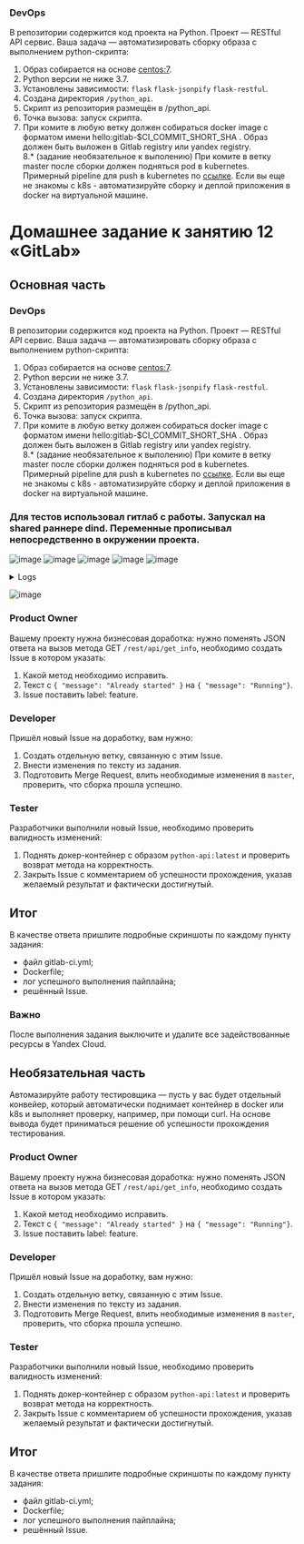 ### DevOps

В репозитории содержится код проекта на Python. Проект — RESTful API сервис. Ваша задача — автоматизировать сборку образа с выполнением python-скрипта:

1. Образ собирается на основе [centos:7](https://hub.docker.com/_/centos?tab=tags&page=1&ordering=last_updated).
2. Python версии не ниже 3.7.
3. Установлены зависимости: `flask` `flask-jsonpify` `flask-restful`.
4. Создана директория `/python_api`.
5. Скрипт из репозитория размещён в /python_api.
6. Точка вызова: запуск скрипта.
7. При комите в любую ветку должен собираться docker image с форматом имени hello:gitlab-$CI_COMMIT_SHORT_SHA . Образ должен быть выложен в Gitlab registry или yandex registry.   
8.* (задание необязательное к выполению) При комите в ветку master после сборки должен подняться pod в kubernetes. Примерный pipeline для push в kubernetes по [ссылке](https://github.com/awertoss/devops-netology/blob/main/09-ci-06-gitlab/gitlab-ci.yml).
Если вы еще не знакомы с k8s - автоматизируйте сборку и деплой приложения в docker на виртуальной машине.

# Домашнее задание к занятию 12 «GitLab»

## Основная часть

### DevOps

В репозитории содержится код проекта на Python. Проект — RESTful API сервис. Ваша задача — автоматизировать сборку образа с выполнением python-скрипта:

1. Образ собирается на основе [centos:7](https://hub.docker.com/_/centos?tab=tags&page=1&ordering=last_updated).
2. Python версии не ниже 3.7.
3. Установлены зависимости: `flask` `flask-jsonpify` `flask-restful`.
4. Создана директория `/python_api`.
5. Скрипт из репозитория размещён в /python_api.
6. Точка вызова: запуск скрипта.
7. При комите в любую ветку должен собираться docker image с форматом имени hello:gitlab-$CI_COMMIT_SHORT_SHA . Образ должен быть выложен в Gitlab registry или yandex registry.   
8.* (задание необязательное к выполению) При комите в ветку master после сборки должен подняться pod в kubernetes. Примерный pipeline для push в kubernetes по [ссылке](https://github.com/awertoss/devops-netology/blob/main/09-ci-06-gitlab/gitlab-ci.yml).
Если вы еще не знакомы с k8s - автоматизируйте сборку и деплой приложения в docker на виртуальной машине.

### Для тестов использовал гитлаб с работы. Запускал на shared раннере dind. Переменные прописывал непосредственно в окружении проекта.

![image](https://github.com/SemenAmbarnov/mnt-homeworks/assets/92155007/e11e2c93-8832-40cd-a473-9cee09bcac90)
![image](https://github.com/SemenAmbarnov/ansible-homework/assets/92155007/4e7db479-8099-4353-a18a-46d173cb6ab1)
![image](https://github.com/SemenAmbarnov/ansible-homework/assets/92155007/f29227fc-a8ad-41a8-9420-298bae0dc0c6)
![image](https://github.com/SemenAmbarnov/ansible-homework/assets/92155007/199f20be-770f-4a3d-b50f-b5d2ba70f7f2)
![image](https://github.com/SemenAmbarnov/ansible-homework/assets/92155007/19638ad8-037c-42c7-a4eb-8ec9a3f3452a)

<details><summary>Logs</summary>
  
```
Running with gitlab-runner 15.3.0 (bbcb5aba)
  on sargitlabrunner-docker-in-docker _atKN1Sx
Preparing the "docker" executor
00:36
Using Docker executor with image docker:20.10.5 ...
Starting service docker:20.10.5-dind ...
Pulling docker image docker:20.10.5-dind ...
Using docker image sha256:0a9822c8848df3eb0a1562e553fdd54215939ef0a528434ee026c64ff645148c for docker:20.10.5-dind with digest docker@sha256:e4ecd4e9ad5140d584669451b05e406d8cf7603e51972b862178ad93c38b2b08 ...
WARNING: Service docker:20.10.5-dind is already created. Ignoring.
Waiting for services to be up and running (timeout 30 seconds)...
*** WARNING: Service runner-atkn1sx-project-57-concurrent-0-81d68747b58428a0-docker-0 probably didn't start properly.
Health check error:
service "runner-atkn1sx-project-57-concurrent-0-81d68747b58428a0-docker-0-wait-for-service" timeout
Health check container logs:
Service container logs:
2023-09-28T08:17:11.326011269Z Generating RSA private key, 4096 bit long modulus (2 primes)
2023-09-28T08:17:12.740628422Z ..............................................................................................................................................++++
2023-09-28T08:17:14.005027354Z .................................................................................................................................++++
2023-09-28T08:17:14.006017841Z e is 65537 (0x010001)
2023-09-28T08:17:14.038965637Z Generating RSA private key, 4096 bit long modulus (2 primes)
2023-09-28T08:17:14.267959636Z .....................++++
2023-09-28T08:17:14.780040805Z ..................................................++++
2023-09-28T08:17:14.780983598Z e is 65537 (0x010001)
2023-09-28T08:17:14.841031820Z Signature ok
2023-09-28T08:17:14.841056069Z subject=CN = docker:dind server
2023-09-28T08:17:14.841206448Z Getting CA Private Key
2023-09-28T08:17:14.867663233Z /certs/server/cert.pem: OK
2023-09-28T08:17:14.871797633Z Generating RSA private key, 4096 bit long modulus (2 primes)
2023-09-28T08:17:15.266550780Z ......................................++++
2023-09-28T08:17:16.665919356Z .............................................................................................................................................++++
2023-09-28T08:17:16.666849739Z e is 65537 (0x010001)
2023-09-28T08:17:16.717468635Z Signature ok
2023-09-28T08:17:16.717505324Z subject=CN = docker:dind client
2023-09-28T08:17:16.717714646Z Getting CA Private Key
2023-09-28T08:17:16.746469504Z /certs/client/cert.pem: OK
2023-09-28T08:17:16.802684708Z time="2023-09-28T08:17:16.802442689Z" level=info msg="Starting up"
2023-09-28T08:17:16.804598191Z time="2023-09-28T08:17:16.804470258Z" level=warning msg="could not change group /var/run/docker.sock to docker: group docker not found"
2023-09-28T08:17:16.804739560Z failed to load listeners: can't create unix socket /var/run/docker.sock: device or resource busy
*********
Pulling docker image docker:20.10.5 ...
Using docker image sha256:1588477122de4fdfe9fcb9ddeeee6ac6b93e9e05a65c68a6e22add0a98b8e0fe for docker:20.10.5 with digest docker@sha256:7ed427295687586039ff3433bb9b4419c5cf1e6294025dadf7641126665a78f5 ...
Preparing environment
00:00
Running on runner-atkn1sx-project-57-concurrent-0 via gitlab...
Getting source from Git repository
00:01
Fetching changes with git depth set to 20...
Reinitialized existing Git repository in /builds/semen/netology/.git/
Checking out 3422781d as main...
Skipping Git submodules setup
Executing "step_script" stage of the job script
00:03
Using docker image sha256:1588477122de4fdfe9fcb9ddeeee6ac6b93e9e05a65c68a6e22add0a98b8e0fe for docker:20.10.5 with digest docker@sha256:7ed427295687586039ff3433bb9b4419c5cf1e6294025dadf7641126665a78f5 ...
$ docker build -t $CI_REGISTRY/semen/netology/hello:gitlab-$CI_COMMIT_SHORT_SHA .
#2 [internal] load .dockerignore
#2 sha256:426d8676076bad7882cb0ddbd6d1ac744876e5eddb4c8d55048e47979509c21f
#2 transferring context: 2B done
#2 DONE 0.0s
#1 [internal] load build definition from Dockerfile
#1 sha256:6a0c02bad559058ae521b23b1e784d1df7cbb5dfab3d93584965fb076fe40b2e
#1 transferring dockerfile: 257B done
#1 DONE 0.0s
#3 [internal] load metadata for docker.io/library/centos:7
#3 sha256:30875b35a89c8e8a29cd7cf120689bb68cdab8d769419707e07138dfe977d237
#3 DONE 0.4s
#9 [1/6] FROM docker.io/library/centos:7@sha256:be65f488b7764ad3638f236b7b515b3678369a5124c47b8d32916d6487418ea4
#9 sha256:8aee2df8eae94a334b616b2360efaff20c8e0722b9e9251907e0264f86e84fe1
#9 DONE 0.0s
#7 [internal] load build context
#7 sha256:45ff1ccb41300db1f46c2908e155d62c6f4836fb46c9498b64b4d51bfaf0d360
#7 transferring context: 553B done
#7 DONE 0.0s
#4 [5/6] COPY /python_api/app.py /python_api/app.py
#4 sha256:8c9f2d509ef7f0e819fd60710e7eea0786ad37365016a63edbde7d517ae93598
#4 CACHED
#6 [3/6] COPY requirements.txt requirements.txt
#6 sha256:3aa0f939e237210d6673b7f55dffeb4dfcac9648e42f71a20180f33f635b2b2e
#6 CACHED
#8 [2/6] RUN yum install python3 python3-pip -y
#8 sha256:f1144206e2c393ce7dae78da202bcabe051960e4ee53a33abc414e5f30a9c4cd
#8 CACHED
#5 [4/6] RUN pip3 install -r requirements.txt
#5 sha256:02b69637d62b104831a36ff1260d22b7dfea6bdeedf6f4aafe7e0098c046b42c
#5 CACHED
#10 [6/6] WORKDIR python_api
#10 sha256:25f475072d85666161dd28cc7216240d9ad0a95ba08b37d3985362c227d83156
#10 CACHED
#11 exporting to image
#11 sha256:0e270da4016bad3d718b2a46f02cb72ef26462c32312d3c6e6aa3fdffd5d01d4
#11 exporting layers done
#11 writing image sha256:cda62445480ffc84a1e9d19e8dfa54e583de5b7b9041c07e68e2d0cbd5683de6 done
#11 naming to 192.168.103.44:5005/semen/netology/hello:gitlab-3422781d done
#11 DONE 0.0s
$ docker login -u $CI_REGISTRY_USER -p $CI_REGISTRY_PASSWORD $CI_REGISTRY
WARNING! Using --password via the CLI is insecure. Use --password-stdin.
WARNING! Your password will be stored unencrypted in /root/.docker/config.json.
Configure a credential helper to remove this warning. See
https://docs.docker.com/engine/reference/commandline/login/#credentials-store
Login Succeeded
$ docker push $CI_REGISTRY/semen/netology/hello:gitlab-$CI_COMMIT_SHORT_SHA
The push refers to repository [192.168.103.44:5005/semen/netology/hello]
5f70bf18a086: Preparing
3c6df952ff76: Preparing
ada6682943e3: Preparing
2f453ee60677: Preparing
f2a815b0a7b6: Preparing
174f56854903: Preparing
174f56854903: Waiting
5f70bf18a086: Mounted from semen/netology/python-api
2f453ee60677: Mounted from semen/netology/python-api
ada6682943e3: Mounted from semen/netology/python-api
f2a815b0a7b6: Mounted from semen/netology/python-api
3c6df952ff76: Mounted from semen/netology/python-api
174f56854903: Mounted from semen/netology/python-api
gitlab-3422781d: digest: sha256:77c196776ee23114ae7e9f669351a83e7953b992d114b0e25be4b9daad57b7bb size: 1572
Job succeeded
```
</details>

![image](https://github.com/SemenAmbarnov/ansible-homework/assets/92155007/a26c450c-75a1-4aa6-b520-e17252cee09e)


### Product Owner

Вашему проекту нужна бизнесовая доработка: нужно поменять JSON ответа на вызов метода GET `/rest/api/get_info`, необходимо создать Issue в котором указать:

1. Какой метод необходимо исправить.
2. Текст с `{ "message": "Already started" }` на `{ "message": "Running"}`.
3. Issue поставить label: feature.

### Developer

Пришёл новый Issue на доработку, вам нужно:

1. Создать отдельную ветку, связанную с этим Issue.
2. Внести изменения по тексту из задания.
3. Подготовить Merge Request, влить необходимые изменения в `master`, проверить, что сборка прошла успешно.


### Tester

Разработчики выполнили новый Issue, необходимо проверить валидность изменений:

1. Поднять докер-контейнер с образом `python-api:latest` и проверить возврат метода на корректность.
2. Закрыть Issue с комментарием об успешности прохождения, указав желаемый результат и фактически достигнутый.

## Итог

В качестве ответа пришлите подробные скриншоты по каждому пункту задания:

- файл gitlab-ci.yml;
- Dockerfile; 
- лог успешного выполнения пайплайна;
- решённый Issue.

### Важно 
После выполнения задания выключите и удалите все задействованные ресурсы в Yandex Cloud.

## Необязательная часть

Автомазируйте работу тестировщика — пусть у вас будет отдельный конвейер, который автоматически поднимает контейнер в docker или k8s и выполняет проверку, например, при помощи curl. На основе вывода будет приниматься решение об успешности прохождения тестирования.



### Product Owner

Вашему проекту нужна бизнесовая доработка: нужно поменять JSON ответа на вызов метода GET `/rest/api/get_info`, необходимо создать Issue в котором указать:

1. Какой метод необходимо исправить.
2. Текст с `{ "message": "Already started" }` на `{ "message": "Running"}`.
3. Issue поставить label: feature.

### Developer

Пришёл новый Issue на доработку, вам нужно:

1. Создать отдельную ветку, связанную с этим Issue.
2. Внести изменения по тексту из задания.
3. Подготовить Merge Request, влить необходимые изменения в `master`, проверить, что сборка прошла успешно.


### Tester

Разработчики выполнили новый Issue, необходимо проверить валидность изменений:

1. Поднять докер-контейнер с образом `python-api:latest` и проверить возврат метода на корректность.
2. Закрыть Issue с комментарием об успешности прохождения, указав желаемый результат и фактически достигнутый.

## Итог

В качестве ответа пришлите подробные скриншоты по каждому пункту задания:

- файл gitlab-ci.yml;
- Dockerfile; 
- лог успешного выполнения пайплайна;
- решённый Issue.
